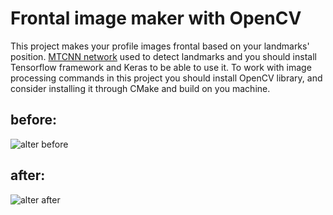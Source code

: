 # Frontal image maker with OpenCV

This project makes your profile images frontal based on your landmarks' position. [MTCNN network](https://github.com/ipazc/mtcnn) used to detect landmarks and you should install Tensorflow framework and Keras to be able to use it. To work with image processing commands in this project you should install OpenCV library, and consider installing it through CMake and build on you machine.


## before:
![alter before](https://i.pinimg.com/originals/07/c4/7d/07c47d934b12ebf3b2688fd9c8ee3c7b.jpg)

## after:
![alter after](https://i.ibb.co/3F5HcG0/rotated-img3.jpg)